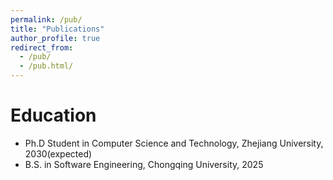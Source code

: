 ```yaml
---
permalink: /pub/
title: "Publications"
author_profile: true
redirect_from: 
  - /pub/
  - /pub.html/
---
```



Education
======
* Ph.D Student in Computer Science and Technology, Zhejiang University, 2030(expected)
* B.S. in Software Engineering, Chongqing University, 2025